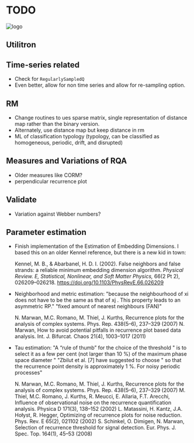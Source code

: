 # TODO

![logo](RQA/Documentation/icon.png)

## Utilitron

## Time-series related

- Check for `RegularlySampledQ`
- Even better, allow for non time series and allow for re-sampling option.

## RM

- Change routines to ues sparse matrix, single representation of distance map rather than the binary version.
- Alternately, use distance map but keep distance in rm
- ML of classification typology (typology, can be classified as homogeneous, periodic, drift, and disrupted)

## Measures and Variations of RQA

- Older measures like CORM?
- perpendicular recurrence plot

## Validate

- Variation against Webber numbers?

## Parameter estimation

- Finish implementation of the Estimation of Embedding Dimensions. I based this on an older Kennel reference, but there is a new kid in town:
  
  Kennel, M. B., & Abarbanel, H. D. I. (2002). False neighbors and false strands: a reliable minimum embedding dimension algorithm. *Physical Review. E, Statistical, Nonlinear, and Soft Matter Physics,* 66(2 Pt 2), 026209–026218. <https://doi.org/10.1103/PhysRevE.66.026209>

- Neighborhood and metric estimation:
    "because the neighbourhood of xi does not have to be the same as that of xj . This property leads to an asymmetric RP."
    "fixed amount of nearest neighbours (FAN)"

    N. Marwan, M.C. Romano, M. Thiel, J. Kurths, Recurrence plots for the analysis of complex systems. Phys. Rep. 438(5–6), 237–329 (2007)
    N. Marwan, How to avoid potential pitfalls in recurrence plot based data analysis. Int. J. Bifurcat. Chaos 21(4), 1003–1017 (2011)

- Tau estimation:
    "A “rule of thumb” for the choice of the threshold " is to select it as a few per cent (not larger than 10 %) of the maximum phase space diameter "
    "Zbilut et al. [7] have suggested to choose " so that the recurrence point density is approximately 1 %. For noisy periodic processes"

    N. Marwan, M.C. Romano, M. Thiel, J. Kurths, Recurrence plots for the analysis of complex systems. Phys. Rep. 438(5–6), 237–329 (2007)
    M. Thiel, M.C. Romano, J. Kurths, R. Meucci, E. Allaria, F.T. Arecchi, Influence of observational noise on the recurrence quantification analysis. Physica D 171(3), 138–152 (2002)
    L. Matassini, H. Kantz, J.A. Hołyst, R. Hegger, Optimizing of recurrence plots for noise reduction. Phys. Rev. E 65(2), 021102 (2002)
    S. Schinkel, O. Dimigen, N. Marwan, Selection of recurrence threshold for signal detection. Eur. Phys. J. Spec. Top. 164(1), 45–53 (2008)
